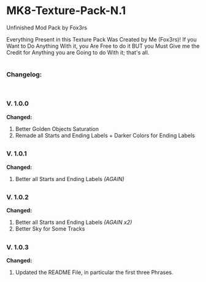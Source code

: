 # MK8-Texture-Pack-N.1
 Unfinished Mod Pack by Fox3rs

Everything Present in this Texture Pack Was Created by Me (Fox3rs)!
If you Want to Do Anything With it, you Are Free to do it
BUT you Must Give me the Credit for Anything you are Going to do With it; that's all.
#
### Changelog:
‎ 
‎ 
### V. 1.0.0

**Changed:**
1. Better Golden Objects Saturation
2. Remade all Starts and Ending Labels + Darker Colors for Ending Labels
‎ 
## 
### V. 1.0.1

**Changed:**
1. Better all Starts and Ending Labels _(AGAIN)_
‎‎ 
## 
### V. 1.0.2

**Changed:**
1. Better all Starts and Ending Labels _(AGAIN x2)_
2. Better Sky for Some Tracks
‎ 
## 
### V. 1.0.3

**Changed:**
1. Updated the README File, in particular the first three Phrases.
